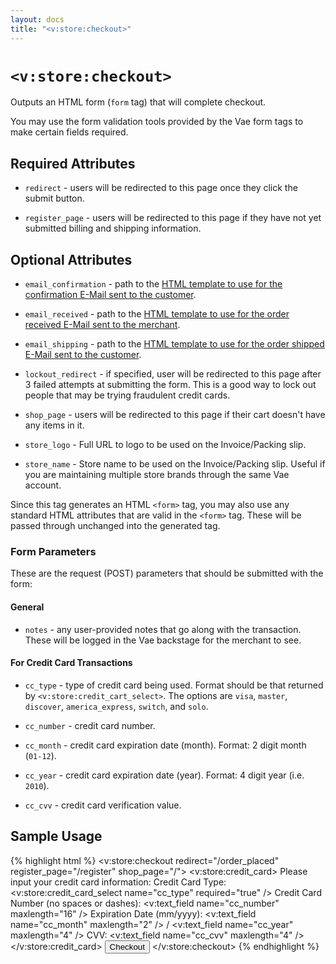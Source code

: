 ```yaml
---
layout: docs
title: "<v:store:checkout>"
---
```


# `<v:store:checkout>`

Outputs an HTML form (`form` tag) that will complete checkout.

You may use the form validation tools provided by the Vae form tags to
make certain fields required.

## Required Attributes

-   `redirect` - users will be redirected to this page once they click
    the submit button.

-   `register_page` - users will be redirected to this page if they have
    not yet submitted billing and shipping information.

## Optional Attributes

-   `email_confirmation` - path to the [HTML template to use for the
    confirmation E-Mail sent to the
    customer](/customizing_order_emails/).

-   `email_received` - path to the [HTML template to use for the order
    received E-Mail sent to the merchant](/customizing_order_emails/).

-   `email_shipping` - path to the [HTML template to use for the order
    shipped E-Mail sent to the customer](/customizing_order_emails/).

-   `lockout_redirect` - if specified, user will be redirected to this
    page after 3 failed attempts at submitting the form. This is a good
    way to lock out people that may be trying fraudulent credit cards.

-   `shop_page` - users will be redirected to this page if their cart
    doesn't have any items in it.

-   `store_logo` - Full URL to logo to be used on the
    Invoice/Packing slip.

-   `store_name` - Store name to be used on the Invoice/Packing slip.
    Useful if you are maintaining multiple store brands through the same
    Vae account.

Since this tag generates an HTML `<form>` tag, you may also use any
standard HTML attributes that are valid in the `<form>` tag. These will
be passed through unchanged into the generated tag.

### Form Parameters

These are the request (POST) parameters that should be submitted with
the form:

#### General

-   `notes` - any user-provided notes that go along with
    the transaction. These will be logged in the Vae backstage for the
    merchant to see.

#### For Credit Card Transactions

-   `cc_type` - type of credit card being used. Format should be that
    returned by `<v:store:credit_cart_select>`. The options are `visa`,
    `master`, `discover`, `america_express`, `switch`, and `solo`.

-   `cc_number` - credit card number.

-   `cc_month` - credit card expiration date (month). Format: 2 digit
    month (`01-12`).

-   `cc_year` - credit card expiration date (year). Format: 4 digit
    year (i.e. `2010`).

-   `cc_cvv` - credit card verification value.

## Sample Usage

{% highlight html %}
<v:store:checkout redirect="/order_placed" register_page="/register" shop_page="/">
 <v:store:credit_card>
  Please input your credit card information:
  Credit Card Type: <v:store:credit_card_select name="cc_type" required="true" />
  Credit Card Number (no spaces or dashes): <v:text_field name="cc_number" maxlength="16" />
  Expiration Date (mm/yyyy): <v:text_field name="cc_month" maxlength="2" /> / <v:text_field name="cc_year" maxlength="4" />
  CVV: <v:text_field name="cc_cvv" maxlength="4" />
 </v:store:credit_card>
 <input type="submit" value="Checkout" />
</v:store:checkout>
{% endhighlight %}

